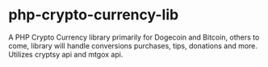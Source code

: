 php-crypto-currency-lib
=======================

A PHP Crypto Currency library primarily for Dogecoin and Bitcoin, others to come, library will handle conversions purchases, tips, donations and more. Utilizes cryptsy api and mtgox api.
